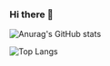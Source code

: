 ### Hi there 👋

![Anurag's GitHub stats](https://github-readme-stats.vercel.app/api?username=anuraghazra)

![Top Langs](https://github-readme-stats.vercel.app/api/top-langs/?username=CHminggao&layout=compact&locale=cn)


<!--
**CHminggao/CHminggao** is a ✨ _special_ ✨ repository because its `README.md` (this file) appears on your GitHub profile.

Here are some ideas to get you started:

- 🔭 I’m currently working on ...
- 🌱 I’m currently learning ...
- 👯 I’m looking to collaborate on ...
- 🤔 I’m looking for help with ...
- 💬 Ask me about ...
- 📫 How to reach me: ...
- 😄 Pronouns: ...
- ⚡ Fun fact: ...
-->

